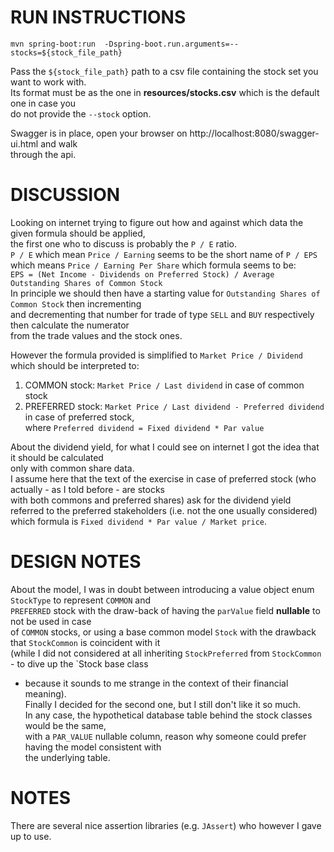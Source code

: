 # RUN INSTRUCTIONS

`mvn spring-boot:run  -Dspring-boot.run.arguments=--stocks=${stock_file_path}`  

Pass the `${stock_file_path}` path to a csv file containing the stock set you want to work with.  
Its format must be as the one in **resources/stocks.csv** which is the default one in case you  
do not provide the `--stock` option.  

Swagger is in place, open your browser on http://localhost:8080/swagger-ui.html and walk  
through the api.  


# DISCUSSION

Looking on internet trying to figure out how and against which data the given formula should be applied,  
the first one who to discuss is probably the `P / E` ratio.  
`P / E` which mean `Price / Earning` seems to be the short name of `P / EPS` which means `Price / Earning Per Share`
which formula seems to be:  
   `EPS = (Net Income - Dividends on Preferred Stock) / Average Outstanding Shares of Common Stock`  
In principle we should then have a starting value for `Outstanding Shares of Common Stock` then incrementing  
and decrementing that number for trade of type `SELL` and `BUY` respectively then calculate the numerator  
from the trade values and the stock ones.

However the formula provided is simplified to `Market Price / Dividend` which should be interpreted to:

1. COMMON stock: `Market Price / Last dividend` in case of common stock
2. PREFERRED stock: `Market Price / Last dividend - Preferred dividend` in case of preferred stock,  
where `Preferred dividend = Fixed dividend * Par value` 

About the dividend yield, for what I could see on internet I got the idea that it should be calculated  
only with common share data.  
I assume here that the text of the exercise in case of preferred stock (who actually - as I told before - are stocks  
with both commons and preferred shares) ask for the dividend yield referred to the preferred stakeholders
(i.e. not the one usually considered) which formula is `Fixed dividend * Par value / Market price`.  


# DESIGN NOTES

About the model, I was in doubt between introducing a value object enum `StockType` to represent `COMMON` and  
`PREFERRED` stock with the draw-back of having the `parValue` field **nullable** to not be used in case  
of `COMMON` stocks, or using a base common model `Stock` with the drawback that `StockCommon` is coincident with it  
(while I did not considered at all inheriting `StockPreferred` from `StockCommon` - to dive up the `Stock base class  
-  because it sounds to me strange in the context of their financial meaning).  
Finally I decided for the second one, but I still don't like it so much.  
In any case, the hypothetical database table behind the stock classes would be the same,  
with a `PAR_VALUE` nullable column, reason why someone could prefer having the model consistent with  
the underlying table.  

# NOTES

There are several nice assertion libraries (e.g. `JAssert`) who however I gave up to use.  
